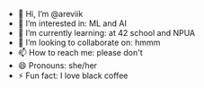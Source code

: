 - 👋 Hi, I’m @areviik
- 👀 I’m interested in: ML and AI
- 🌱 I’m currently learning: at 42 school and NPUA
- 💞️ I’m looking to collaborate on: hmmm
- 📫 How to reach me: please don't
- 😄 Pronouns: she/her
- ⚡ Fun fact: I love black coffee

<!---
areviik/areviik is a ✨ special ✨ repository because its `README.md` (this file) appears on your GitHub profile.
You can click the Preview link to take a look at your changes.
--->
